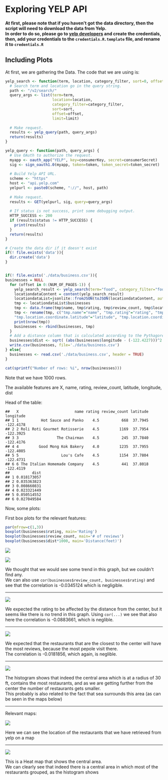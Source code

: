 # Exploring YELP API


**At first, please note that if you haven't got the data directory, then the script will need to download the data from Yelp.  
In order to do so, please go to [yelp developers](https://www.yelp.com/developers/manage_api_keys) and create the credentials,
then, add your credentials to the `credentials.R.template` file, and rename it to `credentials.R`**  








## Including Plots

At first, we are gathering the Data. The code that we are using is:


```r
yelp_search <- function(term, location, category_filter, sort=0, offset=0, limit=20) {
  # Search term and location go in the query string.
  path <- "/v2/search/"
  query_args <- list(term=term,
                     location=location,
                     category_filter=category_filter,
                     sort=sort,
                     offset=offset,
                     limit=limit)
  
  # Make request.
  results <- yelp_query(path, query_args)
  return(results)
}

yelp_query <- function(path, query_args) {
  # Use OAuth to authorize the request.
  myapp <- oauth_app("YELP", key=consumerKey, secret=consumerSecret)
  sig <- sign_oauth1.0(myapp, token=token, token_secret=token_secret)
  
  # Build Yelp API URL.
  scheme <- "https"
  host <- "api.yelp.com"
  yelpurl <- paste0(scheme, "://", host, path)
  
  # Make request.
  results <- GET(yelpurl, sig, query=query_args)
  
  # If status is not success, print some debugging output.
  HTTP_SUCCESS <- 200
  if (results$status != HTTP_SUCCESS) {
    print(results)
  }
  return(results)
}

# Create the data dir if it doesn't exist
if(! file.exists('data')){
  dir.create('data')
}


if(! file.exists('./data/business.csv')){
businesses = NULL
  for (offset in 0:(NUM_OF_PAGES-1)) {
    yelp_search_result <- yelp_search(term="food", category_filter="food", location="San Francisco, CA", sort=0, offset = offset*20)
    locationdataContent = content(yelp_search_result)
    locationdataList=jsonlite::fromJSON(toJSON(locationdataContent, auto_unbox = TRUE))
    tmp <- locationdataList$businesses
    tmp <- data.frame(tmp$name, tmp$rating, tmp$review_count, tmp$location$coordinate$latitude, tmp$location$coordinate$longitude)
    tmp <- rename(tmp, c("tmp.name"="name", "tmp.rating"="rating", "tmp.review_count"="review_count",
    "tmp.location.coordinate.latitude"="latitude", "tmp.location.coordinate.longitude"="longitude"))
    print(nrow(tmp))
    businesses <- rbind(businesses, tmp)
  }
  # Add a distance column that is calculated according to the Pythagorean theorem
  businesses$dist <- sqrt( (abs(businesses$longitude - (-122.4227)))^2 + (abs(businesses$latitude - (37.7770)))^2 )
  write.csv(businesses, file='./data/business.csv')
} else{
  businesses <- read.csv('./data/business.csv', header = TRUE)
}

cat(sprintf("Number of rows: %i", nrow(businesses)))
```
Note that we have 1000 rows.  

The available features are X, name, rating, review_count, latitude, longitude, dist   


Head of the table:

```
##   X                         name rating review_count latitude longitude
## 1 1          Hot Sauce and Panko    4.5          668  37.7945 -122.4178
## 2 2 Roli Roti Gourmet Rotisserie    4.5         1169  37.7954 -122.3925
## 3 3                 The Chairman    4.5          245  37.7840 -122.4176
## 4 4         Good Mong Kok Bakery    4.0         1235  37.7955 -122.4085
## 5 5                   Lou's Cafe    4.5         1154  37.7804 -122.4731
## 6 6 The Italian Homemade Company    4.5          441  37.8018 -122.4119
##          dist
## 1 0.018173057
## 2 0.035363823
## 3 0.008660831
## 4 0.023321449
## 5 0.050514552
## 6 0.027049584
```


Now, some plots:  

First box plots for the relevant features:

```r
par(mfrow=c(1,3))
boxplot(businesses$rating, main='Rating')
boxplot(businesses$review_count, main='# of reviews')
boxplot(businesses$dist*1000, main='Distance(feet)')
```

![](report-exploring-yelp-api_files/figure-html/unnamed-chunk-6-1.png)


![](report-exploring-yelp-api_files/figure-html/unnamed-chunk-7-1.png)
  
We thought that we would see some trend in this graph, but we couldn't find any.  
We can also use `cor(businesses$review_count, businesses$rating)` and see that the correlation is -0.0345124
which is negligible.

-----------------

![](report-exploring-yelp-api_files/figure-html/unnamed-chunk-8-1.png)
  
We expected the rating to be affected by the distance from the center, but it seems like there is no trend in this graph.
Using `cor(...)` we see that also here the correlation is -0.0883661, which is neglible.



------------

![](report-exploring-yelp-api_files/figure-html/unnamed-chunk-9-1.png)
  
We expected that the restaurants that are the closest to the center will have the most reviews, because the most pepole visit there.  
The correlation is -0.0181856, which again, is neglible.

--------------------

![](report-exploring-yelp-api_files/figure-html/unnamed-chunk-10-1.png)
  
The histogram shows that indeed the central area which is at a radius of 30 ft, contains the most restaurants, and as we are getting further from
the center the number of restaurants gets smaller.  
This probably is also related to the fact that sea surrounds this area (as can be seen in the maps below)

-----------

Relevant maps:

  
![](report-exploring-yelp-api_files/figure-html/unnamed-chunk-12-1.png)
  
Here we can see the location of the restaurants that we have retrieved from yelp on a map

----
![](report-exploring-yelp-api_files/figure-html/unnamed-chunk-13-1.png)
  
This is a Heat map that shows the central area.  
We can clearly see that indeed there is a central area in which most of the restaurants grouped, as the histogram shows
